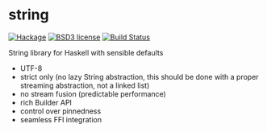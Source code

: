 # string

[![Hackage](https://img.shields.io/hackage/v/string.svg)](https://hackage.haskell.org/package/string)
[![BSD3 license](https://img.shields.io/badge/license-BSD3-blue.svg)](LICENSE)
[![Build Status](https://github.com/chessai/string/workflows/ci/badge.svg)](https://github.com/chessai/string/actions?query=workflow%3Aci)

String library for Haskell with sensible defaults
  - UTF-8
  - strict only (no lazy String abstraction, this should be done with a proper streaming abstraction, not a linked list)
  - no stream fusion (predictable performance)
  - rich Builder API
  - control over pinnedness 
  - seamless FFI integration
